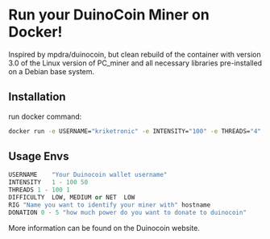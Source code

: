 # Run your DuinoCoin Miner on Docker!


Inspired by mpdra/duinocoin, but clean rebuild of the container with version 3.0 of the Linux version of PC_miner and all necessary libraries pre-installed on a Debian base system.

## Installation

run docker command:

```bash
docker run -e USERNAME="kriketronic" -e INTENSITY="100" -e THREADS="4" -e DIFFICULTY="MEDIUM" -e RIG="MyRig" --restart=unless-stopped kriketronic/duino-coin
```

## Usage Envs

```python
USERNAME	"Your Duinocoin wallet username"	
INTENSITY	1 - 100	50
THREADS	1 - 100	1
DIFFICULTY	LOW, MEDIUM or NET	LOW
RIG	"Name you want to identify your miner with"	hostname
DONATION 0 - 5 "how much power do you want to donate to duinocoin"
```
More information can be found on the Duinocoin website.
